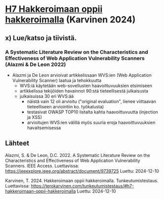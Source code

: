 # [H7 Hakkeroimaan oppii hakkeroimalla](https://terokarvinen.com/tunkeutumistestaus/#h7-hakkeroimaan-oppii-hakkeroimalla) (Karvinen 2024)

## x) Lue/katso ja tiivistä.

### A Systematic Literature Review on the Characteristics and Effectiveness of Web Application Vulnerability Scanners (Alazmi & De Leon 2022)

- Alazmi ja De Leon arvioivat artikkelissaan WVS:ien (Web Application Vulnerability Scanner) laatua ja tehokkuutta
  - WVS:iä käytetään web-sovellusten haavoittuvuuksien etsimiseen
  - artikkelissa tekijöiden havainnot 90:stä tieteellisestä julkaisusta
  - julkaisuissa 30 eri WVS:ää
    - näistä vain 12 oli arvioitu ("original evaluation", lienee viittaavan tieteelliseen arviointiin ko. työkalusta)
    - testasivat OWASP TOP10 listalta kahta haavoittuvuutta (injection ja XSS)
    - arvioitujen WVS:ien välillä myös suuria eroja haavoittuvuuksien havaitsemisessa

## Lähteet

Alazmi, S. & De Leon, D.C. 2022. A Systematic Literature Review on the Characteristics and Effectiveness of Web Application Vulnerability Scanners. IEEE Access. Luettavissa: https://ieeexplore.ieee.org/abstract/document/9739725 Luettu: 2024-12-10

Karvinen, T. 2024. Hakkeroimaan oppii hakkeroimalla. Tunkeutumistestaus. Luettavissa: https://terokarvinen.com/tunkeutumistestaus/#h7-hakkeroimaan-oppii-hakkeroimalla Luettu: 2024-12-10
